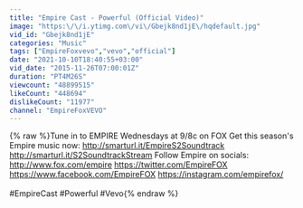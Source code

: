 ```yaml
---
title: "Empire Cast - Powerful (Official Video)"
image: "https:\/\/i.ytimg.com\/vi\/Gbejk8nd1jE\/hqdefault.jpg"
vid_id: "Gbejk8nd1jE"
categories: "Music"
tags: ["EmpireFoxvevo","vevo","official"]
date: "2021-10-10T18:40:55+03:00"
vid_date: "2015-11-26T07:00:01Z"
duration: "PT4M26S"
viewcount: "48899515"
likeCount: "448694"
dislikeCount: "11977"
channel: "EmpireFoxVEVO"
---
```

{% raw %}Tune in to EMPIRE Wednesdays at 9/8c on FOX  Get this season's Empire music now: <a rel="nofollow" target="blank" href="http://smarturl.it/EmpireS2Soundtrack">http://smarturl.it/EmpireS2Soundtrack</a> <a rel="nofollow" target="blank" href="http://smarturl.it/S2SoundtrackStream">http://smarturl.it/S2SoundtrackStream</a>  Follow Empire on socials: <a rel="nofollow" target="blank" href="http://www.fox.com/empire">http://www.fox.com/empire</a> <a rel="nofollow" target="blank" href="https://twitter.com/EmpireFOX">https://twitter.com/EmpireFOX</a> <a rel="nofollow" target="blank" href="https://www.facebook.com/EmpireFOX">https://www.facebook.com/EmpireFOX</a> <a rel="nofollow" target="blank" href="https://instagram.com/empirefox/">https://instagram.com/empirefox/</a><br /><br />#EmpireCast #Powerful #Vevo{% endraw %}

